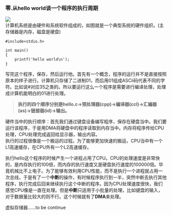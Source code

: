 ### 零.从hello world谈一个程序的执行周期
![](https://github.com/luanguang/articles/blob/master/images/csapp/1.png)   
计算机系统是由硬件和系统软件组成的，如图就是一个典型系统的硬件组织。(主存储器是内存，磁盘是硬盘)
```
#include<stdio.h>

int main()
{
    printf('hello world\n');
}
```

写完这个程序，保存，然后运行他。首先有一个概念，程序的运行并不是直接按照原本的样子进行。计算机只存储了二进制01，而后用01组成ASCii码代表不同的字符。比如说#对应35之类的。所以要运行这么一个程序是需要进行编译处理，处理成计算机能明白的01进行处理。  
> **执行的四个顺序分别是hello.c->预处理器(cpp)->编译器(ccl)->汇编器(as)->链接器(id)->输出。**   

硬件当中的执行顺序：首先我们通过键盘设备编写程序，保存在硬盘当中。我们要运行该程序，于是用DMA将硬盘中的程序读取到内存当中。内存将程序传给CPU处理，CPU处理完成返回给显示器，输出内容。   
执行的过程很像是一个搬运的过程。为了能够更加快速的搬运，CPU当中有一个L1高速缓存，在CPU外有一个L2高速缓存。

执行hello这个程序的时候产生一个进程占用了CPU。CPU的处理速度是非常快的，是内存执行的100倍，而内存的执行速度又是硬盘执行速度的100000倍。毕竟机械比不上电子。为了能够有效利用CPU性能，而不是执行一个进程就占用一次总线，于是有了一个**中断**的操作，有时候程序执行到一半，突然中断去执行其他程序，执行完成后回来继续执行这个中断的程序。因为CPU处理速度很快，我们感觉CPU像是一直在处理。但是**中断**只适用于小批量的处理，比如键盘的输入，对于数据量比较大的则不行。这个时候就有了**DMA**来处理。

虚拟存储器……to be continue
      



